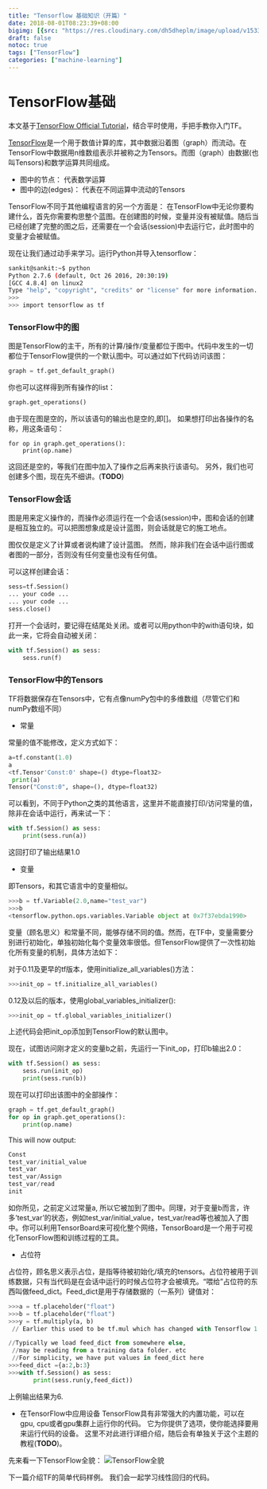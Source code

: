 ```yaml
---
title: "Tensorflow 基础知识（开篇）"
date: 2018-08-01T08:23:39+08:00
bigimg: [{src: "https://res.cloudinary.com/dh5dheplm/image/upload/v1533094873/samples/ecommerce/accessories-bag.jpg", desc: ""}]
draft: false
notoc: true
tags: ["TensorFlow"]
categories: ["machine-learning"]
---
```


# TensorFlow基础

本文基于[TensorFlow Official Tutorial](http://cv-tricks.com/artificial-intelligence/deep-learning/deep-learning-frameworks/tensorflow-tutorial/)，结合平时使用，手把手教你入门TF。

[TensorFlow](https://www.tensorflow.org/?hl=zh-cn)是一个用于数值计算的库，其中数据沿着图（graph）而流动。在TensorFlow中数据用n维数组表示并被称之为Tensors。而图（graph）由数据(也叫Tensors)和数学运算共同组成。

* 图中的节点： 代表数学运算
* 图中的边(edges)： 代表在不同运算中流动的Tensors

TensorFlow不同于其他编程语言的另一个方面是： 在TensorFlow中无论你要构建什么，首先你需要构思整个蓝图。在创建图的时候，变量并没有被赋值。随后当已经创建了完整的图之后，还需要在一个会话(session)中去运行它，此时图中的变量才会被赋值。

现在让我们通过动手来学习。运行Python并导入tensorflow：
``` bash
sankit@sankit:~$ python
Python 2.7.6 (default, Oct 26 2016, 20:30:19) 
[GCC 4.8.4] on linux2
Type "help", "copyright", "credits" or "license" for more information.
>>>
>>> import tensorflow as tf
```

### TensorFlow中的图
图是TensorFlow的主干，所有的计算/操作/变量都位于图中。代码中发生的一切都位于TensorFlow提供的一个默认图中。可以通过如下代码访问该图：

``` python
graph = tf.get_default_graph()
```
你也可以这样得到所有操作的list：
``` python
graph.get_operations()
```
由于现在图是空的，所以该语句的输出也是空的,即[]。
如果想打印出各操作的名称，用这条语句：
```
for op in graph.get_operations():
    print(op.name)
```
这回还是空的，等我们在图中加入了操作之后再来执行该语句。
另外，我们也可创建多个图，现在先不细讲。(**TODO**)

### TensorFlow会话
图是用来定义操作的，而操作必须运行在一个会话(session)中，图和会话的创建是相互独立的。可以把图想象成是设计蓝图，则会话就是它的施工地点。

图仅仅是定义了计算或者说构建了设计蓝图。 然而，除非我们在会话中运行图或者图的一部分，否则没有任何变量也没有任何值。

可以这样创建会话：
``` python
sess=tf.Session()
... your code ...
... your code ...
sess.close()
```
打开一个会话时，要记得在结尾处关闭。或者可以用python中的with语句块，如此一来，它将会自动被关闭：
``` python
with tf.Session() as sess:
    sess.run(f)
```
### TensorFlow中的Tensors
TF将数据保存在Tensors中，它有点像numPy包中的多维数组（尽管它们和numPy数组不同）

* 常量

常量的值不能修改，定义方式如下：

``` python
a=tf.constant(1.0)
a
<tf.Tensor'Const:0' shape=() dtype=float32>
 print(a)
Tensor("Const:0", shape=(), dtype=float32)
```
可以看到，不同于Python之类的其他语言，这里并不能直接打印/访问常量的值，除非在会话中运行，再来试一下：
``` python
with tf.Session() as sess:
    print(sess.run(a))
```
这回打印了输出结果1.0

* 变量

即Tensors，和其它语言中的变量相似。
``` python
>>>b = tf.Variable(2.0,name="test_var")
>>>b
<tensorflow.python.ops.variables.Variable object at 0x7f37ebda1990>
```
变量（顾名思义）和常量不同，能够存储不同的值。然而，在TF中，变量需要分别进行初始化，单独初始化每个变量效率很低。但TensorFlow提供了一次性初始化所有变量的机制，具体方法如下：

对于0.11及更早的tf版本，使用initialize_all_variables()方法：
``` python
>>>init_op = tf.initialize_all_variables()
```
0.12及以后的版本，使用global_variables_initializer():
``` python
>>>init_op = tf.global_variables_initializer()
```
上述代码会把init_op添加到TensorFlow的默认图中。

现在，试图访问刚才定义的变量b之前，先运行一下init_op，打印b输出2.0：
``` python
with tf.Session() as sess:
    sess.run(init_op)
    print(sess.run(b))
```
现在可以打印出该图中的全部操作：
``` python
graph = tf.get_default_graph()
for op in graph.get_operations():
    print(op.name)
```
This will now output:
``` python
Const
test_var/initial_value
test_var
test_var/Assign
test_var/read
init
```
如你所见，之前定义过常量a, 所以它被加到了图中。同理，对于变量b而言，许多’test_var’的状态，例如test_var/initial_value，test_var/read等也被加入了图中。你可以利用TensorBoard来可视化整个网络，TensorBoard是一个用于可视化TensorFlow图和训练过程的工具。

* 占位符

占位符，顾名思义表示占位，是指等待被初始化/填充的tensors。占位符被用于训练数据，只有当代码是在会话中运行的时候占位符才会被填充。“喂给”占位符的东西叫做feed_dict。Feed_dict是用于存储数据的（一系列）键值对：
``` python
>>>a = tf.placeholder("float")
>>>b = tf.placeholder("float")
>>>y = tf.multiply(a, b)
 // Earlier this used to be tf.mul which has changed with Tensorflow 1.0

//Typically we load feed_dict from somewhere else,
 //may be reading from a training data folder. etc
 //For simplicity, we have put values in feed_dict here
>>>feed_dict ={a:2,b:3}
>>>with tf.Session() as sess:
       print(sess.run(y,feed_dict))
```
上例输出结果为6.

* 在TensorFlow中应用设备
TensorFlow具有非常强大的内置功能，可以在gpu, cpu或者gpu集群上运行你的代码。 它为你提供了选项，使你能选择要用来运行代码的设备。 
这里不对此进行详细介绍，随后会有单独关于这个主题的教程(**TODO**)。

先来看一下TensorFlow全貌：
![TensorFlow全貌](http://res.cloudinary.com/dh5dheplm/image/upload/v1533095198/xTensorflow_Graph_0.png.pagespeed.ic.U_RLEnluD2.png)

下一篇介绍TF的简单代码样例。 我们会一起学习线性回归的代码。

